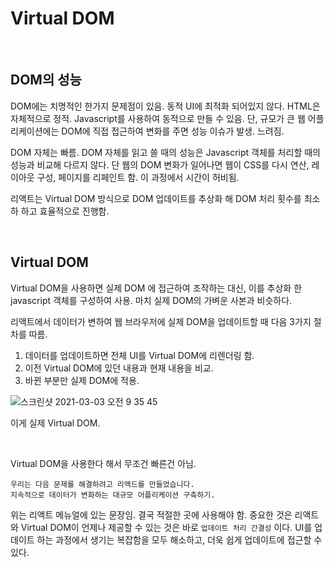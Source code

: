 # Virtual DOM

<br/>

## DOM의 성능

DOM에는 치명적인 한가지 문제점이 있음. 동적 UI에 최적화 되어있지 않다. HTML은 자체적으로 정적. Javascript를 사용하여 동적으로 만들 수 있음. 단, 규모가 큰 웹 어플리케이션에는 DOM에 직접 접근하여 변화를 주면 성능 이슈가 발생. 느려짐.

DOM 자체는 빠름. DOM 자체를 읽고 쓸 때의 성능은 Javascript 객체를 처리할 때의 성능과 비교해 다르지 않다. 단 웹의 DOM 변화가 일어나면 웹이 CSS를 다시 연산, 레이아웃 구성, 페이지를 리페인트 함. 이 과정에서 시간이 허비됨.

리액트는 Virtual DOM 방식으로 DOM 업데이트를 추상화 해 DOM 처리 횟수를 최소하 하고 효율적으로 진행함.

<br/>

## Virtual DOM

Virtual DOM을 사용하면 실제 DOM 에 접근하여 조작하는 대신, 이를 추상화 한 javascript 객체를 구성하여 사용. 마치 실제 DOM의 가벼운 사본과 비슷하다.

리액트에서 데이터가 변하여 웹 브라우저에 실제 DOM을 업데이트할 때 다음 3가지 절차를 따름.

1. 데이터를 업데이트하면 전체 UI를 Virtual DOM에 리렌더링 함.
2. 이전 Virtual DOM에 있던 내용과 현재 내용을 비교.
3. 바뀐 부분만 실제 DOM에 적용.

![스크린샷 2021-03-03 오전 9 35 45](https://user-images.githubusercontent.com/59427983/109734164-e1cd3400-7c03-11eb-876b-29043b31e451.png)

이게 실제 Virtual DOM.

<br/>

Virtual DOM을 사용한다 해서 무조건 빠른건 아님.

```
우리는 다음 문제를 해결하려고 리액드를 만들었습니다.
지속적으로 데이터가 변화하는 대규모 어플리케이션 구축하기.
```

위는 리액트 메뉴얼에 있는 문장임. 결국 적절한 곳에 사용해야 함. 중요한 것은 리액트와 Virtual DOM이 언제나 제공할 수 있는 것은 바로 `업데이트 처리 간결성` 이다. UI를 업데이트 하는 과정에서 생기는 복잡함을 모두 해소하고, 더욱 쉽게 업데이트에 접근할 수 있다.